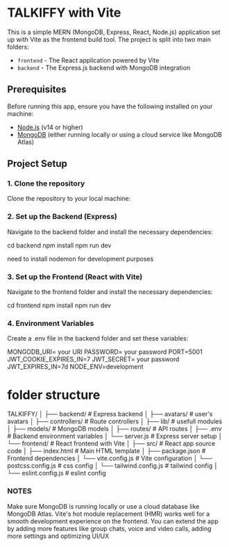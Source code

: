 # TALKIFFY with Vite

This is a simple MERN (MongoDB, Express, React, Node.js) application set up with Vite as the frontend build tool. The project is split into two main folders:

- `frontend` - The React application powered by Vite
- `backend` - The Express.js backend with MongoDB integration

## Prerequisites

Before running this app, ensure you have the following installed on your machine:

- [Node.js](https://nodejs.org/) (v14 or higher)
- [MongoDB](https://www.mongodb.com/try/download/community) (either running locally or using a cloud service like MongoDB Atlas)

## Project Setup

### 1. Clone the repository

Clone the repository to your local machine:

### 2. Set up the Backend (Express)

Navigate to the backend folder and install the necessary dependencies:

cd backend
npm install
npm run dev

need to install nodemon for development purposes

### 3. Set up the Frontend (React with Vite)

Navigate to the frontend folder and install the necessary dependencies:

cd frontend
npm install
npm run dev

### 4. Environment Variables

Create a .env file in the backend folder and set these variables:

MONGODB_URI= your URI
PASSWORD= your password
PORT=5001
JWT_COOKIE_EXPIRES_IN=7
JWT_SECRET= your password
JWT_EXPIRES_IN=7d
NODE_ENV=development

# folder structure

TALKIFFY/
│
├── backend/ # Express backend
│ ├── avatars/ # user's avatars
│ ├── controllers/ # Route controllers
│ ├── lib/ # usefull modules
│ ├── models/ # MongoDB models
│ ├── routes/ # API routes
│ ├── .env # Backend environment variables
│ └── server.js # Express server setup
│
└── frontend/ # React frontend with Vite
│ ├── src/ # React app source code
│ ├── index.html # Main HTML template
│ ├── package.json # Frontend dependencies
│ └── vite.config.js # Vite configuration
│ └── postcss.config.js # css config
│ └── tailwind.config.js # tailwind config
│ └── eslint.config.js # eslint config

### NOTES

Make sure MongoDB is running locally or use a cloud database like MongoDB Atlas.
Vite's hot module replacement (HMR) works well for a smooth development experience on the frontend.
You can extend the app by adding more features like group chats, voice and video calls, adding more settings and optimizing UI/UX
